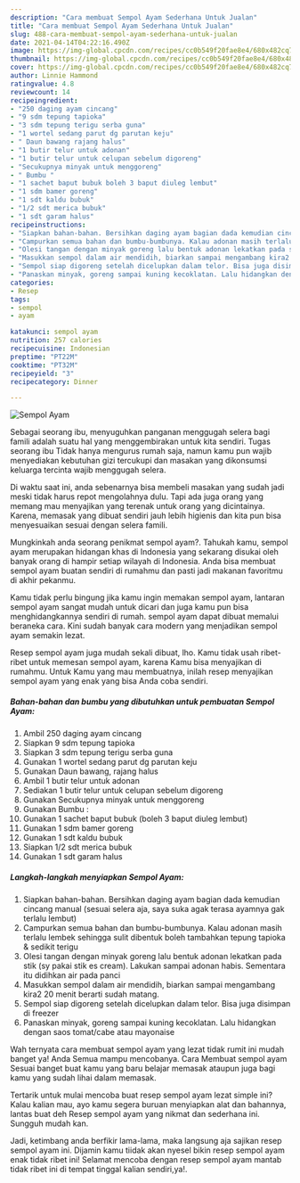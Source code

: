 ```yaml
---
description: "Cara membuat Sempol Ayam Sederhana Untuk Jualan"
title: "Cara membuat Sempol Ayam Sederhana Untuk Jualan"
slug: 488-cara-membuat-sempol-ayam-sederhana-untuk-jualan
date: 2021-04-14T04:22:16.490Z
image: https://img-global.cpcdn.com/recipes/cc0b549f20fae8e4/680x482cq70/sempol-ayam-foto-resep-utama.jpg
thumbnail: https://img-global.cpcdn.com/recipes/cc0b549f20fae8e4/680x482cq70/sempol-ayam-foto-resep-utama.jpg
cover: https://img-global.cpcdn.com/recipes/cc0b549f20fae8e4/680x482cq70/sempol-ayam-foto-resep-utama.jpg
author: Linnie Hammond
ratingvalue: 4.8
reviewcount: 14
recipeingredient:
- "250 daging ayam cincang"
- "9 sdm tepung tapioka"
- "3 sdm tepung terigu serba guna"
- "1 wortel sedang parut dg parutan keju"
- " Daun bawang rajang halus"
- "1 butir telur untuk adonan"
- "1 butir telur untuk celupan sebelum digoreng"
- "Secukupnya minyak untuk menggoreng"
- " Bumbu "
- "1 sachet baput bubuk boleh 3 baput diuleg lembut"
- "1 sdm bamer goreng"
- "1 sdt kaldu bubuk"
- "1/2 sdt merica bubuk"
- "1 sdt garam halus"
recipeinstructions:
- "Siapkan bahan-bahan. Bersihkan daging ayam bagian dada kemudian cincang manual (sesuai selera aja, saya suka agak terasa ayamnya gak terlalu lembut)"
- "Campurkan semua bahan dan bumbu-bumbunya. Kalau adonan masih terlalu lembek sehingga sulit dibentuk boleh tambahkan tepung tapioka &amp; sedikit terigu"
- "Olesi tangan dengan minyak goreng lalu bentuk adonan lekatkan pada stik (sy pakai stik es cream). Lakukan sampai adonan habis. Sementara itu didihkan air pada panci"
- "Masukkan sempol dalam air mendidih, biarkan sampai mengambang kira2 20 menit berarti sudah matang."
- "Sempol siap digoreng setelah dicelupkan dalam telor. Bisa juga disimpan di freezer"
- "Panaskan minyak, goreng sampai kuning kecoklatan. Lalu hidangkan dengan saos tomat/cabe atau mayonaise"
categories:
- Resep
tags:
- sempol
- ayam

katakunci: sempol ayam 
nutrition: 257 calories
recipecuisine: Indonesian
preptime: "PT22M"
cooktime: "PT32M"
recipeyield: "3"
recipecategory: Dinner

---
```



![Sempol Ayam](https://img-global.cpcdn.com/recipes/cc0b549f20fae8e4/680x482cq70/sempol-ayam-foto-resep-utama.jpg)

Sebagai seorang ibu, menyuguhkan panganan menggugah selera bagi famili adalah suatu hal yang menggembirakan untuk kita sendiri. Tugas seorang ibu Tidak hanya mengurus rumah saja, namun kamu pun wajib menyediakan kebutuhan gizi tercukupi dan masakan yang dikonsumsi keluarga tercinta wajib menggugah selera.

Di waktu  saat ini, anda sebenarnya bisa membeli masakan yang sudah jadi meski tidak harus repot mengolahnya dulu. Tapi ada juga orang yang memang mau menyajikan yang terenak untuk orang yang dicintainya. Karena, memasak yang dibuat sendiri jauh lebih higienis dan kita pun bisa menyesuaikan sesuai dengan selera famili. 



Mungkinkah anda seorang penikmat sempol ayam?. Tahukah kamu, sempol ayam merupakan hidangan khas di Indonesia yang sekarang disukai oleh banyak orang di hampir setiap wilayah di Indonesia. Anda bisa membuat sempol ayam buatan sendiri di rumahmu dan pasti jadi makanan favoritmu di akhir pekanmu.

Kamu tidak perlu bingung jika kamu ingin memakan sempol ayam, lantaran sempol ayam sangat mudah untuk dicari dan juga kamu pun bisa menghidangkannya sendiri di rumah. sempol ayam dapat dibuat memalui beraneka cara. Kini sudah banyak cara modern yang menjadikan sempol ayam semakin lezat.

Resep sempol ayam juga mudah sekali dibuat, lho. Kamu tidak usah ribet-ribet untuk memesan sempol ayam, karena Kamu bisa menyajikan di rumahmu. Untuk Kamu yang mau membuatnya, inilah resep menyajikan sempol ayam yang enak yang bisa Anda coba sendiri.

<!--inarticleads1-->

##### Bahan-bahan dan bumbu yang dibutuhkan untuk pembuatan Sempol Ayam:

1. Ambil 250 daging ayam cincang
1. Siapkan 9 sdm tepung tapioka
1. Siapkan 3 sdm tepung terigu serba guna
1. Gunakan 1 wortel sedang parut dg parutan keju
1. Gunakan  Daun bawang, rajang halus
1. Ambil 1 butir telur untuk adonan
1. Sediakan 1 butir telur untuk celupan sebelum digoreng
1. Gunakan Secukupnya minyak untuk menggoreng
1. Gunakan  Bumbu :
1. Gunakan 1 sachet baput bubuk (boleh 3 baput diuleg lembut)
1. Gunakan 1 sdm bamer goreng
1. Gunakan 1 sdt kaldu bubuk
1. Siapkan 1/2 sdt merica bubuk
1. Gunakan 1 sdt garam halus




<!--inarticleads2-->

##### Langkah-langkah menyiapkan Sempol Ayam:

1. Siapkan bahan-bahan. Bersihkan daging ayam bagian dada kemudian cincang manual (sesuai selera aja, saya suka agak terasa ayamnya gak terlalu lembut)
1. Campurkan semua bahan dan bumbu-bumbunya. Kalau adonan masih terlalu lembek sehingga sulit dibentuk boleh tambahkan tepung tapioka &amp; sedikit terigu
1. Olesi tangan dengan minyak goreng lalu bentuk adonan lekatkan pada stik (sy pakai stik es cream). Lakukan sampai adonan habis. Sementara itu didihkan air pada panci
1. Masukkan sempol dalam air mendidih, biarkan sampai mengambang kira2 20 menit berarti sudah matang.
1. Sempol siap digoreng setelah dicelupkan dalam telor. Bisa juga disimpan di freezer
1. Panaskan minyak, goreng sampai kuning kecoklatan. Lalu hidangkan dengan saos tomat/cabe atau mayonaise




Wah ternyata cara membuat sempol ayam yang lezat tidak rumit ini mudah banget ya! Anda Semua mampu mencobanya. Cara Membuat sempol ayam Sesuai banget buat kamu yang baru belajar memasak ataupun juga bagi kamu yang sudah lihai dalam memasak.

Tertarik untuk mulai mencoba buat resep sempol ayam lezat simple ini? Kalau kalian mau, ayo kamu segera buruan menyiapkan alat dan bahannya, lantas buat deh Resep sempol ayam yang nikmat dan sederhana ini. Sungguh mudah kan. 

Jadi, ketimbang anda berfikir lama-lama, maka langsung aja sajikan resep sempol ayam ini. Dijamin kamu tiidak akan nyesel bikin resep sempol ayam enak tidak ribet ini! Selamat mencoba dengan resep sempol ayam mantab tidak ribet ini di tempat tinggal kalian sendiri,ya!.

